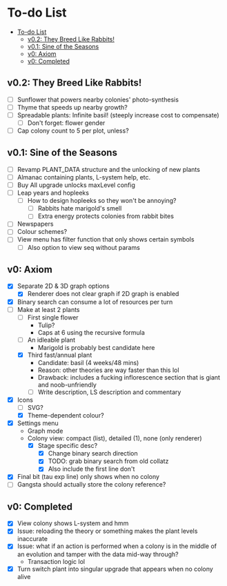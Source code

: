 # To-do List

- [To-do List](#to-do-list)
  - [v0.2: They Breed Like Rabbits!](#v02-they-breed-like-rabbits)
  - [v0.1: Sine of the Seasons](#v01-sine-of-the-seasons)
  - [v0: Axiom](#v0-axiom)
  - [v0: Completed](#v0-completed)

## v0.2: They Breed Like Rabbits!

- [ ] Sunflower that powers nearby colonies' photo-synthesis
- [ ] Thyme that speeds up nearby growth?
- [ ] Spreadable plants: Infinite basil! (steeply increase cost to compensate)
  - [ ] Don't forget: flower gender
- [ ] Cap colony count to 5 per plot, unless?

## v0.1: Sine of the Seasons

- [ ] Revamp PLANT_DATA structure and the unlocking of new plants
- [ ] Almanac containing plants, L-system help, etc.
- [ ] Buy All upgrade unlocks maxLevel config
- [ ] Leap years and hopleeks
  - [ ] How to design hopleeks so they won't be annoying?
    - [ ] Rabbits hate marigold's smell
    - [ ] Extra energy protects colonies from rabbit bites
- [ ] Newspapers
- [ ] Colour schemes?
- [ ] View menu has filter function that only shows certain symbols
  - [ ] Also option to view seq without params

## v0: Axiom 

- [x] Separate 2D & 3D graph options
  - [x] Renderer does not clear graph if 2D graph is enabled
- [x] Binary search can consume a lot of resources per turn
- [ ] Make at least 2 plants
  - [ ] First single flower
    - Tulip?
    - Caps at 6 using the recursive formula
  - [ ] An idleable plant
    - Marigold is probably best candidate here
  - [x] Third fast/annual plant
    - Candidate: basil (4 weeks/48 mins)
    - Reason: other theories are way faster than this lol
    - Drawback: includes a fucking inflorescence section that is giant and 
    noob-unfriendly
    - [ ] Write description, LS description and commentary
- [x] Icons
  - [ ] SVG?
  - [x] Theme-dependent colour?
- [x] Settings menu
  - Graph mode
  - Colony view: compact (list), detailed (1), none (only renderer)
    - [x] Stage specific desc?
      - [x] Change binary search direction
      - [x] TODO: grab binary search from old collatz
      - [x] Also include the first line don't 
- [x] Final bit (tau exp line) only shows when no colony
- [ ] Gangsta should actually store the colony reference?

## v0: Completed

- [x] View colony shows L-system and hmm
- [x] Issue: reloading the theory or something makes the plant levels inaccurate
- [x] Issue: what if an action is performed when a colony is in the middle of an
evolution and tamper with the data mid-way through?
  - Transaction logic lol
- [x] Turn switch plant into singular upgrade that appears when no colony alive

